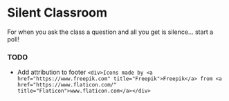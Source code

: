 # Silent Classroom

For when you ask the class a question and all you get is silence... start a poll!

### TODO

- Add attribution to footer
  `<div>Icons made by <a href="https://www.freepik.com" title="Freepik">Freepik</a> from <a href="https://www.flaticon.com/" title="Flaticon">www.flaticon.com</a></div>`
